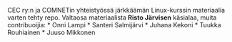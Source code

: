 CEC ry:n ja COMNETin yhteistyössä järkkäämän Linux-kurssin materiaalia varten tehty repo.
Valtaosa materiaalista __Risto Järvisen__ käsialaa, muita contribuoijia:
	* Onni Lampi
	* Santeri Salmijärvi
	* Juhana Kekoni
	* Tuukka Rouhiainen
	* Juuso Mikkonen
